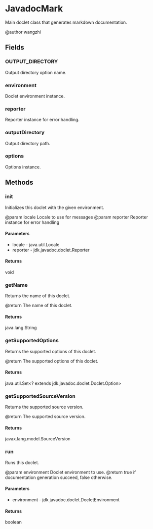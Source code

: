 # JavadocMark
 Main doclet class that generates markdown documentation.
 
 @author wangzhi

## Fields
### OUTPUT_DIRECTORY
Output directory option name. 
### environment
Doclet environment instance. 
### reporter
Reporter instance for error handling. 
### outputDirectory
Output directory path. 
### options
Options instance. 
## Methods
### init
 Initializes this doclet with the given environment.
 
 @param locale Locale to use for messages
 @param reporter Reporter instance for error handling

#### Parameters
* locale - java.util.Locale
* reporter - jdk.javadoc.doclet.Reporter
#### Returns
void
### getName
 Returns the name of this doclet.
 
 @return The name of this doclet.

#### Returns
java.lang.String
### getSupportedOptions
 Returns the supported options of this doclet.
 
 @return The supported options of this doclet.

#### Returns
java.util.Set<? extends jdk.javadoc.doclet.Doclet.Option>
### getSupportedSourceVersion
 Returns the supported source version.
 
 @return The supported source version.

#### Returns
javax.lang.model.SourceVersion
### run
 Runs this doclet.
 
 @param environment Doclet environment to use.
 @return true if documentation generation succeed, false otherwise.

#### Parameters
* environment - jdk.javadoc.doclet.DocletEnvironment
#### Returns
boolean
